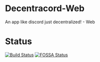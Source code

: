 # Decentracord-Web
An app like discord just decentralized! - Web

# Status
[![Build Status](https://travis-ci.org/Decentracord/Decentracord-Web.svg?branch=master)](https://travis-ci.org/Decentracord/Decentracord-Web)
[![FOSSA Status](https://app.fossa.io/api/projects/git%2Bgithub.com%2FDecentracord%2FDecentracord-Web.svg?type=shield)](https://app.fossa.io/projects/git%2Bgithub.com%2FDecentracord%2FDecentracord-Web?ref=badge_shield)